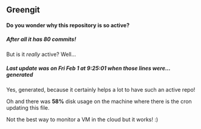 ## Greengit

#### Do you wonder why this repository is so active?

##### After all it has 80 commits!

But is it *really* active? Well...

##### Last update was on Fri Feb 1 at 9:25:01 when those lines were... generated

Yes, generated, because it certainly helps a lot to have such an active repo!

Oh and there was **58%** disk usage on the machine
where there is the cron updating this file.

Not the best way to monitor a VM in the cloud but it works! :)
